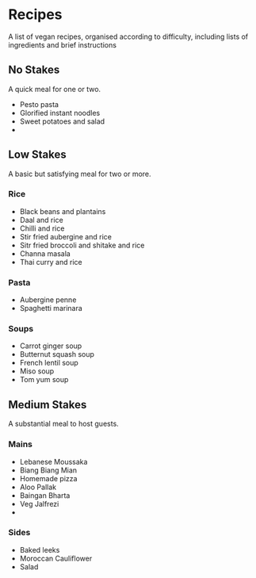 # Recipes

A list of vegan recipes, organised according to difficulty, including lists of ingredients and brief instructions

## No Stakes

A quick meal for one or two.

- Pesto pasta
- Glorified instant noodles
- Sweet potatoes and salad
-

## Low Stakes

A basic but satisfying meal for two or more.

### Rice

- Black beans and plantains
- Daal and rice
- Chilli and rice
- Stir fried aubergine and rice
- Sitr fried broccoli and shitake and rice
- Channa masala
- Thai curry and rice

### Pasta

- Aubergine penne
- Spaghetti marinara

### Soups

- Carrot ginger soup
- Butternut squash soup
- French lentil soup
- Miso soup
- Tom yum soup

## Medium Stakes

A substantial meal to host guests.

### Mains

- Lebanese Moussaka
- Biang Biang Mian
- Homemade pizza
- Aloo Pallak
- Baingan Bharta
- Veg Jalfrezi
-

### Sides

- Baked leeks
- Moroccan Cauliflower
- Salad
